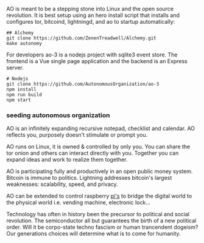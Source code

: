 AO is meant to be a stepping stone into Linux and the open source revolution. It is best setup using an hero install script that installs and configures tor, bitcoind, lightningd, and ao to startup automatically: 
```
## Alchemy 
git clone https://github.com/ZenenTreadwell/Alchemy.git 
make autonomy
```
For developers ao-3 is a nodejs project with sqlite3 event store. The frontend is a Vue single page application and the backend is an Express server.
```
# Nodejs 
git clone https://github.com/AutonomousOrganization/ao-3
npm install
npm run build
npm start
```
### seeding autonomous organization

AO is an infinitely expanding recursive notepad, checklist and calendar. AO reflects you, purposely doesn't stimulate or prompt you.  

AO runs on Linux, it is owned & controlled by only you. You can share the tor onion and others can interact directly with you. Together you can expand ideas and work to realize them together. 

AO is participating fully and productively in an open public money system. Bitcoin is immune to politics. Lightning addresses bitcoin's largest weaknesses: scalability, speed, and privacy.

AO can be extended to control raspberry [pi's](https://github.com/AutonomousOrganization/pi) to bridge the digital world to the physical world i.e. vending machine, electronic lock...

Technology has often in history been the precursor to political and social revolution. The semiconductor all but guarantees the birth of a new political order. Will it be corpo-state techno fascism or human trancendent dogeism? Our generations choices will determine what is to come for humanity.
